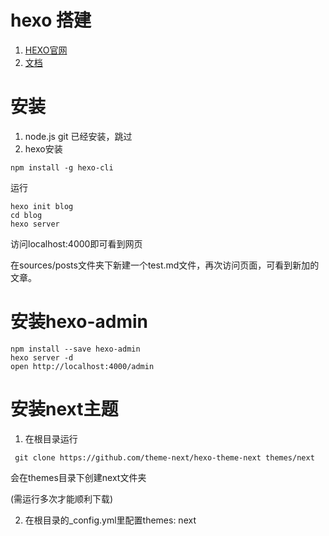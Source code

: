# hexo 搭建
1. [HEXO官网](https://hexo.io/zh-cn/docs/)
2. [文档](https://hexo.io/zh-cn/docs/)

# 安装
1. node.js git 已经安装，跳过
2. hexo安装
```
npm install -g hexo-cli
```

运行
```
hexo init blog
cd blog
hexo server
```
访问localhost:4000即可看到网页

在sources/posts文件夹下新建一个test.md文件，再次访问页面，可看到新加的文章。


# 安装hexo-admin

```
npm install --save hexo-admin
hexo server -d
open http://localhost:4000/admin
```

# 安装next主题
1. 在根目录运行
```
 git clone https://github.com/theme-next/hexo-theme-next themes/next
```
会在themes目录下创建next文件夹

(需运行多次才能顺利下载)

2. 在根目录的_config.yml里配置themes: next